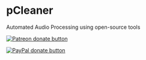 # pCleaner
Automated Audio Processing using open-source tools

<a href="https://patreon.com/pCleaner" title="Donate to this project using Patreon" rel="nofollow"><img src="https://camo.githubusercontent.com/6446a7907a4d4f8de024ec85750feb07d7914658/68747470733a2f2f696d672e736869656c64732e696f2f62616467652f70617472656f6e2d646f6e6174652d79656c6c6f772e737667" alt="Patreon donate button" data-canonical-src="https://img.shields.io/badge/patreon-donate-yellow.svg" style="max-width:100%;"></a>
  
<a href="https://paypal.me/BDeriso" title="Donate to this project using Paypal" rel="nofollow"><img src="https://camo.githubusercontent.com/11b2f47d7b4af17ef3a803f57c37de3ac82ac039/68747470733a2f2f696d672e736869656c64732e696f2f62616467652f70617970616c2d646f6e6174652d79656c6c6f772e737667" alt="PayPal donate button" data-canonical-src="https://img.shields.io/badge/paypal-donate-yellow.svg" style="max-width:100%;"></a>
  
